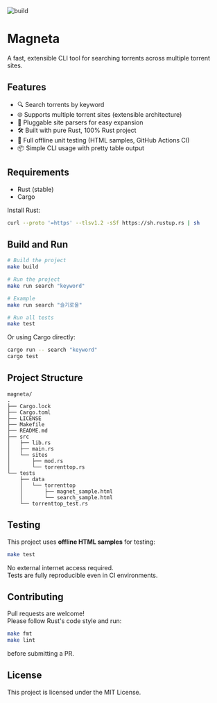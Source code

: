 ![build](https://github.com/daite/magneta/workflows/Rust/badge.svg)
# Magneta

A fast, extensible CLI tool for searching torrents across multiple torrent sites.

## Features

- 🔍 Search torrents by keyword
- 🌐 Supports multiple torrent sites (extensible architecture)
- 🧩 Pluggable site parsers for easy expansion
- 🛠️ Built with pure Rust, 100% Rust project
- 🧪 Full offline unit testing (HTML samples, GitHub Actions CI)
- 📦 Simple CLI usage with pretty table output


## Requirements

- Rust (stable)
- Cargo

Install Rust:  
```bash
curl --proto '=https' --tlsv1.2 -sSf https://sh.rustup.rs | sh
```

## Build and Run

```bash
# Build the project
make build

# Run the project
make run search "keyword"

# Example
make run search "슬기로울"

# Run all tests
make test
```

Or using Cargo directly:

```bash
cargo run -- search "keyword"
cargo test
```

## Project Structure

```text
magneta/
.
├── Cargo.lock
├── Cargo.toml
├── LICENSE
├── Makefile
├── README.md
├── src
│   ├── lib.rs
│   ├── main.rs
│   └── sites
│       ├── mod.rs
│       └── torrenttop.rs
└── tests
    ├── data
    │   └── torrenttop
    │       ├── magnet_sample.html
    │       └── search_sample.html
    └── torrenttop_test.rs
```
## Testing

This project uses **offline HTML samples** for testing:

```bash
make test
```

No external internet access required.  
Tests are fully reproducible even in CI environments.

## Contributing

Pull requests are welcome!  
Please follow Rust's code style and run:

```bash
make fmt
make lint
```
before submitting a PR.

## License

This project is licensed under the MIT License.
